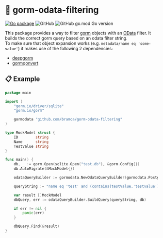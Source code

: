 # 🔎 gorm-odata-filtering

[![Go package](https://github.com/bramca/gorm-odata-filtering/actions/workflows/test.yaml/badge.svg)](https://github.com/bramca/gorm-odata-filtering/actions/workflows/test.yaml)
![GitHub](https://img.shields.io/github/license/bramca/gorm-odata-filtering)
![GitHub go.mod Go version](https://img.shields.io/github/go-mod/go-version/bramca/gorm-odata-filtering)

This package provides a way to filter [gorm](https://gorm.io) objects with an [OData](https://docs.oasis-open.org/odata/odata/v4.0/errata03/os/complete/part2-url-conventions/odata-v4.0-errata03-os-part2-url-conventions-complete.html#_Toc453752358) filter.
It builds the correct gorm query based on an odata filter string.
<br>
To make sure that object expansion works (e.g. `metadata/name eq 'some-value'`) it makes use of the following 2 dependencies:
- [deepgorm](github.com/survivorbat/gorm-deep-filtering)
- [gormqonvert](github.com/survivorbat/gorm-query-convert)

## 📋 Example

``` go
package main

import (
	"gorm.io/driver/sqlite"
	"gorm.io/gorm"

	gormodata "github.com/bramca/gorm-odata-filtering"
)

type MockModel struct {
	ID        string
	Name      string
	TestValue string
}

func main() {
	db, _ := gorm.Open(sqlite.Open("test.db"), &gorm.Config{})
	db.AutoMigrate(&MockModel{})

	odataQueryBuilder := gormodata.NewOdataQueryBuilder(gormodata.PostgreSQL)

	queryString := "name eq 'test' and (contains(testValue,'testvalue') or contains(metadata/name,'test-metadata'))"

	var result []MockModel
	dbQuery, err := odataQueryBuilder.BuildQuery(queryString, db)

	if err != nil {
		panic(err)
	}

	dbQuery.Find(&result)
}

```
